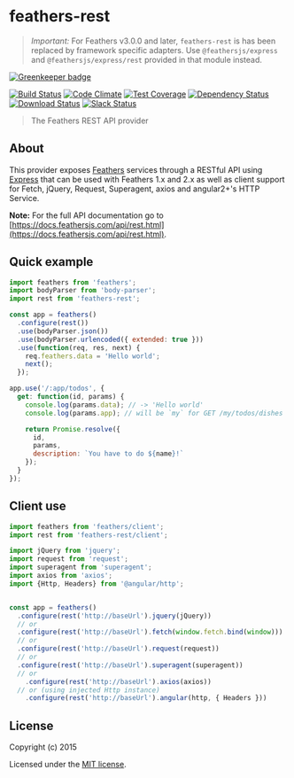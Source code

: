 # feathers-rest

> _Important:_ For Feathers v3.0.0 and later, `feathers-rest` is has been replaced by framework specific adapters. Use `@feathersjs/express` and `@feathersjs/express/rest` provided in that module instead.

[![Greenkeeper badge](https://badges.greenkeeper.io/feathersjs-ecosystem/feathers-rest.svg)](https://greenkeeper.io/)

[![Build Status](https://travis-ci.org/feathersjs-ecosystem/feathers-rest.png?branch=master)](https://travis-ci.org/feathersjs-ecosystem/feathers-rest)
[![Code Climate](https://codeclimate.com/github/feathersjs-ecosystem/feathers-rest/badges/gpa.svg)](https://codeclimate.com/github/feathersjs-ecosystem/feathers-rest)
[![Test Coverage](https://codeclimate.com/github/feathersjs-ecosystem/feathers-rest/badges/coverage.svg)](https://codeclimate.com/github/feathersjs-ecosystem/feathers-rest/coverage)
[![Dependency Status](https://img.shields.io/david/feathersjs-ecosystem/feathers-rest.svg?style=flat-square)](https://david-dm.org/feathersjs-ecosystem/feathers-rest)
[![Download Status](https://img.shields.io/npm/dm/feathers-rest.svg?style=flat-square)](https://www.npmjs.com/package/feathers-rest)
[![Slack Status](http://slack.feathersjs.com/badge.svg)](http://slack.feathersjs.com)

> The Feathers REST API provider

## About

This provider exposes [Feathers](http://feathersjs.com) services through a RESTful API using [Express](http://expressjs.com) that can be used with Feathers 1.x and 2.x as well as client support for Fetch, jQuery, Request, Superagent, axios and angular2+'s HTTP Service.

__Note:__ For the full API documentation go to [https://docs.feathersjs.com/api/rest.html](https://docs.feathersjs.com/api/rest.html).

## Quick example

```js
import feathers from 'feathers';
import bodyParser from 'body-parser';
import rest from 'feathers-rest';

const app = feathers()
  .configure(rest())
  .use(bodyParser.json())
  .use(bodyParser.urlencoded({ extended: true }))
  .use(function(req, res, next) {
    req.feathers.data = 'Hello world';
    next();
  });

app.use('/:app/todos', {
  get: function(id, params) {
    console.log(params.data); // -> 'Hello world'
    console.log(params.app); // will be `my` for GET /my/todos/dishes

    return Promise.resolve({
      id,
      params,
      description: `You have to do ${name}!`
    });
  }
});
```

## Client use

```js
import feathers from 'feathers/client';
import rest from 'feathers-rest/client';

import jQuery from 'jquery';
import request from 'request';
import superagent from 'superagent';
import axios from 'axios';
import {Http, Headers} from '@angular/http';


const app = feathers()
  .configure(rest('http://baseUrl').jquery(jQuery))
  // or
  .configure(rest('http://baseUrl').fetch(window.fetch.bind(window)))
  // or
  .configure(rest('http://baseUrl').request(request))
  // or
  .configure(rest('http://baseUrl').superagent(superagent))
  // or
    .configure(rest('http://baseUrl').axios(axios))
  // or (using injected Http instance)
    .configure(rest('http://baseUrl').angular(http, { Headers }))
```

## License

Copyright (c) 2015

Licensed under the [MIT license](LICENSE).
